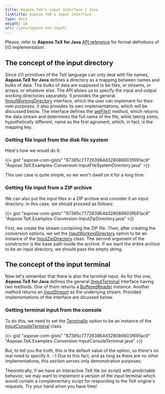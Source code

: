 ```yaml
---
title: Aspose.TeX's input interface | Java
linktitle: Aspose.TeX's input interface
type: docs
weight: 14
url: /java/aspose-tex-input/
---
```


Please, refer to **Aspose.TeX for Java** [API reference](https://apireference.aspose.com/tex/java/com.aspose.tex/package-frame) for formal definitions of I/O implementation.

## **The concept of the input directory**
Since I/O primitives of the TeX language can only deal with file names, **Aspose.TeX for Java** defines a directory as a mapping between names and bulks of data. The bulks of data are supposed to be files, or streams, or arrays, or whatever else. The API allows us to specify the input and output working directories separately. It provides the general [IInputWorkingDirectory](https://apireference.aspose.com/tex/java/com.aspose.tex/IInputWorkingDirectory) interface, which the user can implement for their own purposes. It also provides its own implementations, which will be discussed below. The interface defines the [getFile()](https://apireference.aspose.com/tex/java/com.aspose.tex/IInputWorkingDirectory#getFile-java.lang.String-java.lang.String:A-boolean-) method, which returns the data stream and determines the full name of the file, while taking some, hypothetically different, name as the first agrument, which, in fact, is the mapping key.

### **Getting file input from the disk file system**

Here's how we would do it:

{{< gist "aspose-com-gists" "67385c777283964d328086603f691ac9" "Aspose.TeX.Examples-Conversion-InputFileSystemDirectory.java" >}}

This use case is quite simple, so we won't dwell on it for a long time.

### **Getting file input from a ZIP archive**

We can also put the input files in a ZIP archive and consider it an input directory. In this case, we should proceed as follows:

{{< gist "aspose-com-gists" "67385c777283964d328086603f691ac9" "Aspose.TeX.Examples-Conversion-InputZipDirectory.java" >}}

First, we create the stream containing the ZIP file. Then, after creating the conversion options, we set the [InputWorkingDirectory](https://apireference.aspose.com/tex/java/com.aspose.tex/TeXOptions#getInputWorkingDirectory--) option to be an instance of the [InputZipDirectory](https://apireference.aspose.com/tex/java/com.aspose.tex/InputZipDirectory) class. The second argument of the constructor is the base path inside the archive. If we want the entire archive to be an input directory, we should pass the empty string. 

## **The concept of the input terminal**

Now let's remember that there is also the terminal input. As for this one, **Aspose.TeX for Java** defines the general [IInputTerminal](https://apireference.aspose.com/tex/java/com.aspose.tex/IInputTerminal) interface having two methods. One of them returns a  [BufferedReader](https://docs.oracle.com/javase/6/docs/api/java/io/BufferedReader.html) instance. Another method returns an [InputStream](https://docs.oracle.com/javase/6/docs/api/java/io/InputStream.html) as the underlying stream. Provided implementations of the interface are dicussed below.

### **Getting terminal input from the console**

To do this, we need to set the [TerminalIn](https://apireference.aspose.com/tex/java/com.aspose.tex/TeXOptions#getTerminalIn--) option to be an instance of the [InputConsoleTerminal](https://apireference.aspose.com/tex/java/com.aspose.tex/InputConsoleTerminal) class.

{{< gist "aspose-com-gists" "67385c777283964d328086603f691ac9" "Aspose.TeX.Examples-Conversion-InputConsoleTerminal.java" >}}

But, to tell you the truth, this is the default value of the option, so there's no real need to specify it. :-) Due to this fact, and as long as there are no other implementations, this section serves only demonstration purposes.

Theoretically, if we have an interactive TeX file (or script) with predictable behavior, we may want to implement a version of the input terminal which would contain a complementary script for responding to the TeX engine's requests. Try your hand when you have time!